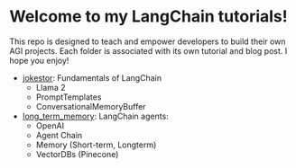 # Welcome to my LangChain tutorials!

This repo is designed to teach and empower
developers to build their own AGI projects. Each
folder is associated with its own tutorial and
blog post. I hope you enjoy!

- [jokestor](jokestor/): Fundamentals of LangChain
	- Llama 2
	- PromptTemplates
	- ConversationalMemoryBuffer
- [long_term_memory](long_term_memory/): LangChain agents:
	- OpenAI
	- Agent Chain
	- Memory (Short-term, Longterm)
	- VectorDBs (Pinecone)

